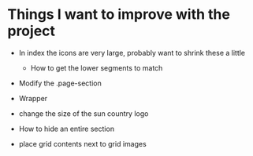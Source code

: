 # Things I want to improve with the project
 - In index the icons are very large, probably want to shrink these a little
    - How to get the lower segments to match
 - Modify the .page-section
 - Wrapper
 - change the size of the sun country logo
 - How to hide an entire section
 



 - place grid contents next to grid images